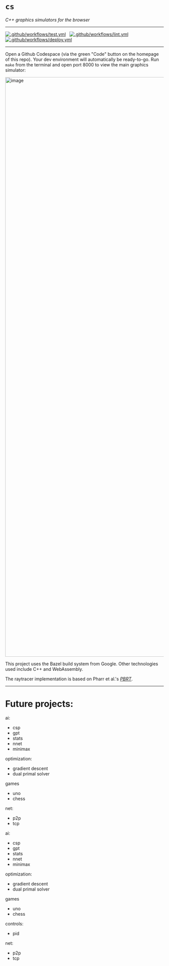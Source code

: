 # `cs`

_C++ graphics simulators for the browser_

---

[![.github/workflows/test.yml](https://github.com/p13i/cs/actions/workflows/test.yml/badge.svg)](https://github.com/p13i/cs/actions/workflows/test.yml)
&nbsp;
[![.github/workflows/lint.yml](https://github.com/p13i/cs/actions/workflows/lint.yml/badge.svg)](https://github.com/p13i/cs/actions/workflows/lint.yml)
&nbsp;
[![.github/workflows/deploy.yml](https://github.com/p13i/cs/actions/workflows/deploy.yml/badge.svg)](https://github.com/p13i/cs/actions/workflows/deploy.yml)

---

Open a Github Codespace (via the green "Code" button on the
homepage of this repo). Your dev environment will
automatically be ready-to-go. Run `make` from the terminal
and open port 8000 to view the main graphics simulator:

<img width="1844" alt="image" src="https://github.com/p13i/cs/assets/13140065/58a0fe4b-98aa-4dda-af8b-9375f6d3eac1">

This project uses the Bazel build system from Google. Other
technologies used include C++ and WebAssembly.

The raytracer implementation is based on Pharr et al.'s
[_PBRT_](pbr-book.org).

---

# Future projects:

ai:

- csp
- gpt
- stats
- nnet
- minimax

optimization:

- gradient descent
- dual primal solver

games

- uno
- chess

net:

- p2p
- tcp

ai:

- csp
- gpt
- stats
- nnet
- minimax

optimization:

- gradient descent
- dual primal solver

games

- uno
- chess

controls:

- pid

net:

- p2p
- tcp
